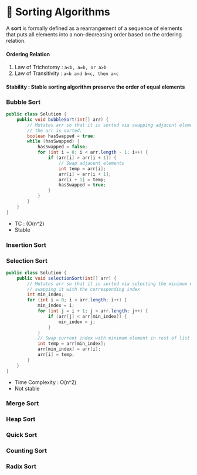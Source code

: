 # 📖 Sorting Algorithms
A **sort** is formally defined as a rearrangement of a sequence of elements that puts all elements into a non-decreasing order based on the ordering relation.

#### Ordering Relation
 1. Law of Trichotomy : `a<b, a=b, or a>b`
 2. Law of Transitivity : `a<b and b<c, then a<c`
#### **Stability** : Stable sorting algorithm preserve the order of equal elements
### Bubble Sort
```java
public class Solution {
    public void bubbleSort(int[] arr) {
        // Mutates arr so that it is sorted via swapping adjacent elements until
        // the arr is sorted.
        boolean hasSwapped = true;
        while (hasSwapped) {
            hasSwapped = false;
            for (int i = 0; i < arr.length - 1; i++) {
                if (arr[i] > arr[i + 1]) {
                    // Swap adjacent elements
                    int temp = arr[i];
                    arr[i] = arr[i + 1];
                    arr[i + 1] = temp;
                    hasSwapped = true;
                }
            }
        }
    }
}
```
- TC : (O(n^2)
- Stable
### Insertion Sort
### Selection Sort
```java
public class Solution {
    public void selectionSort(int[] arr) {
        // Mutates arr so that it is sorted via selecting the minimum element and
        // swapping it with the corresponding index
        int min_index;
        for (int i = 0; i < arr.length; i++) {
            min_index = i;
            for (int j = i + 1; j < arr.length; j++) {
                if (arr[j] < arr[min_index]) {
                    min_index = j;
                }
            }
            // Swap current index with minimum element in rest of list
            int temp = arr[min_index];
            arr[min_index] = arr[i];
            arr[i] = temp;
        }
    }
}
```
- Time Complexity : O(n^2)
- Not stable
### Merge Sort
### Heap Sort
### Quick Sort
### Counting Sort
### Radix Sort